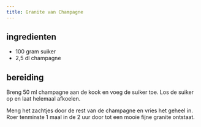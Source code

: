 ```yaml
---
title: Granite van Champagne
---
```


## ingredienten

* 100 gram suiker
* 2,5 dl champagne

## bereiding

Breng 50 ml champagne aan de kook en voeg de suiker toe. Los de suiker op en laat helemaal afkoelen. 

Meng het zachtjes door de rest van de champagne en vries het geheel in. Roer tenminste 1 maal in de 2 uur door tot een mooie fijne granite ontstaat.


